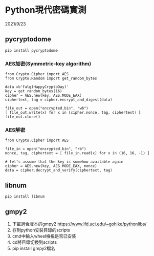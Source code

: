 # Python現代密碼實測
2021/9/23

## pycryptodome
```
pip install pycryptodome
```

### AES加密(Symmetric-key algorithm)
```
from Crypto.Cipher import AES
from Crypto.Random import get_random_bytes

data =b'falg(HappyCryptoDay)'
key = get_random_bytes(16)
cipher = AES.new(key, AES.MODE_EAX)
ciphertext, tag = cipher.encrypt_and_digest(data)

file_out = open("encrypted.bin", "wb")
[ file_out.write(x) for x in (cipher.nonce, tag, ciphertext) ]
file_out.close()
```

### AES解密
```
from Crypto.Cipher import AES

file_in = open("encrypted.bin", "rb")
nonce, tag, ciphertext = [ file_in.read(x) for x in (16, 16, -1) ]

# let's assume that the key is somehow available again
cipher = AES.new(key, AES.MODE_EAX, nonce)
data = cipher.decrypt_and_verify(ciphertext, tag)
```

## libnum
```
pip install libnum
```

## gmpy2
1. 下載適合版本的gmpy2 https://www.lfd.uci.edu/~gohlke/pythonlibs/
2. 存到python安裝目錄的scripts
3. cmd中輸入wheel檢視是否已安裝
4. cd將目錄切換到scripts
5. pip install gmpy2檔名
